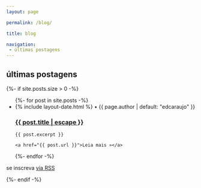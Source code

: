 ```yaml
---
layout: page

permalink: /blog/

title: blog

navigation:
 - últimas postagens
---
```


<h2 class="post-list-heading">últimas postagens</h2>

{%- if site.posts.size > 0 -%}
<ul class="post-list">
  {%- for post in site.posts -%}
  <li>
    <span class="post-meta">
      <span><i class="far fa-calendar-alt"></i> {% include layout-date.html %}</span> • <span><i class="fas fa-user"></i> {{ page.author | default: "edcaraujo" }}</span>
    </span>
    <h3>
      <a class="post-link" href="{{ post.url }}">
        {{ post.title | escape }}
      </a>
    </h3>
  
    {{ post.excerpt }}

    <a href="{{ post.url }}">Leia mais »</a>
  </li>
  {%- endfor -%}
</ul>

<p class="rss-subscribe">se inscreva <a href="{{ "/feed.xml" }}">via RSS</a></p>
{%- endif -%}


